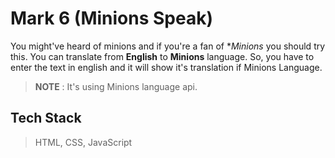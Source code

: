 # Mark 6 (Minions Speak)
You might've heard of minions and if you're a fan of **Minions* you should try this. You can translate from **English** to **Minions** language. So, you have to enter the text in english and it will show it's translation if Minions Language.

> **NOTE** : It's using Minions language api.

## Tech Stack
> HTML, CSS, JavaScript
